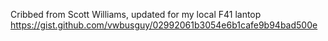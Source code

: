 Cribbed from Scott Williams, updated for my local F41 lantop
https://gist.github.com/vwbusguy/02992061b3054e6b1cafe9b94bad500e

